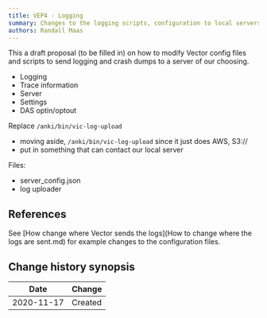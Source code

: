 ```yaml
---
title: VEP4 - Logging
summary: Changes to the logging scripts, configuration to local servers.  This is to modify the servers to use for the logging, crash dumps, and similar.  Events/logs will no longer be sent to AWS, or backtrace.io.
authors: Randall Maas
---
```


This a draft proposal (to be filled in) on how to modify Vector config files and scripts to send logging and crash
dumps to a server of our choosing.

- Logging
- Trace information
- Server
- Settings
- DAS optin/optout

Replace `/anki/bin/vic-log-upload`

- moving aside, `/anki/bin/vic-log-upload` since it just does AWS, S3://
- put in something that can contact our local server

Files:

* server_config.json
* log uploader
 
## References

See [How change where Vector sends the logs](How to change where the logs are sent.md)
for example changes to the configuration files.

## Change history synopsis

|Date|Change|
|----|------|
|2020-11-17|Created|
